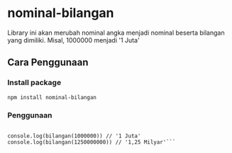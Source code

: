# nominal-bilangan

Library ini akan merubah nominal angka menjadi nominal beserta bilangan yang dimiliki. Misal, 1000000 menjadi '1 Juta'

## Cara Penggunaan

### Install package

```npm install nominal-bilangan```

### Penggunaan

```const bilangan = require('nominal-bilangan')

console.log(bilangan(1000000)) // '1 Juta'
console.log(bilangan(1250000000)) // '1,25 Milyar'```